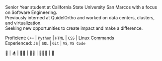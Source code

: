 Senior Year student at California State University San Marcos with a focus on Software Engineering.  
Previously interned at QuidelOrtho and worked on data centers, clusters, and virtualization.  
Seeking new opportunities to create impact and make a difference.  

Proficient: `C++` | `Python` | `HTML` | `CSS` | Linux Commands  
Experienced: `JS` | `SQL` | `Git` | `VS`, `VS Code`  

🥋 | 🏂 | 🏋🏽 | 🏌🏽 | 🏄🏽‍♂️ | 🔫  
